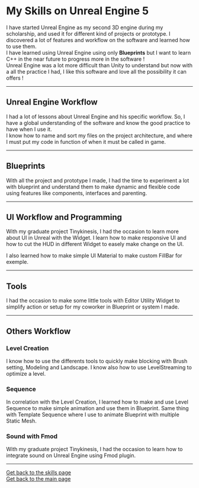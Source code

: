 # **My Skills on Unreal Engine 5**

I have started Unreal Engine as my second 3D engine during my scholarship, and used it for different kind of projects or prototype. I discovered a lot of features and workflow on the software and learned how to use them.   
I have learned using Unreal Engine using only **Blueprints** but I want to learn C++ in the near future to progress more in the software !   
Unreal Engine was a lot more difficult than Unity to understand but now with a all the practice I had, I like this software and love all the possibility it can offers !

***

## **Unreal Engine Workflow**

I had a lot of lessons about Unreal Engine and his specific workflow. So, I have a global understanding of the software and know the good practice to have when I use it.  
I know how to name and sort my files on the project architecture, and where I must put my code in function of when it must be called in game.  


***
## **Blueprints**
With all the project and prototype I made, I had the time to experiment a lot with blueprint and understand them to make dynamic and flexible code using features like components, interfaces and parenting. 


***
## **UI Workflow and Programming**
With my graduate project Tinykinesis, I had the occasion to learn more about UI in Unreal with the Widget. I learn how to make responsive UI and how to cut the HUD in different Widget to easely make change on the UI.

I also learned how to make simple UI Material to make custom FillBar for exemple.

***
## **Tools**

I had the occasion to make some little tools with Editor Utility Widget to simplify action or setup for my coworker in Blueprint or system I made. 


***
## **Others Workflow**

### **Level Creation**

I know how to use the differents tools to quickly make blocking with Brush setting, Modeling and Landscape. I know also how to use LevelStreaming to optimize a level. 

### Sequence

In correlation with the Level Creation, I learned how to make and use Level Sequence to make simple animation and use them in Blueprint. Same thing with Template Sequence where I use to animate Blueprint with multiple Static Mesh. 

### Sound with Fmod
With my graduate project Tinykinesis, I had the occasion to learn how to integrate sound on Unreal Engine using Fmod plugin. 


***
[Get back to the skills page](https://github.com/AshiyroMisachi/RiallotAlexandre_Portfolio/blob/main/Skills/Skills.md)  
[Get back to the main page](https://github.com/AshiyroMisachi/RiallotAlexandre_Portfolio)